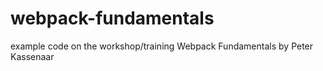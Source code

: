 # webpack-fundamentals
example code on the workshop/training Webpack Fundamentals by Peter Kassenaar
